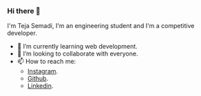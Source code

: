 ### Hi there 👋

I'm Teja Semadi, I'm an engineering student and I'm a competitive developer.
- 🌱 I’m currently learning web development.
- 👯 I’m looking to collaborate with everyone.
- 📫 How to reach me: 
    - [Instagram](https://www.instagram.com/tejasemadi_).
    - [Github](https://github.com/TejaDEV14).
    - [Linkedin](https://www.linkedin.com/in/teja-semadi-554308210/).

